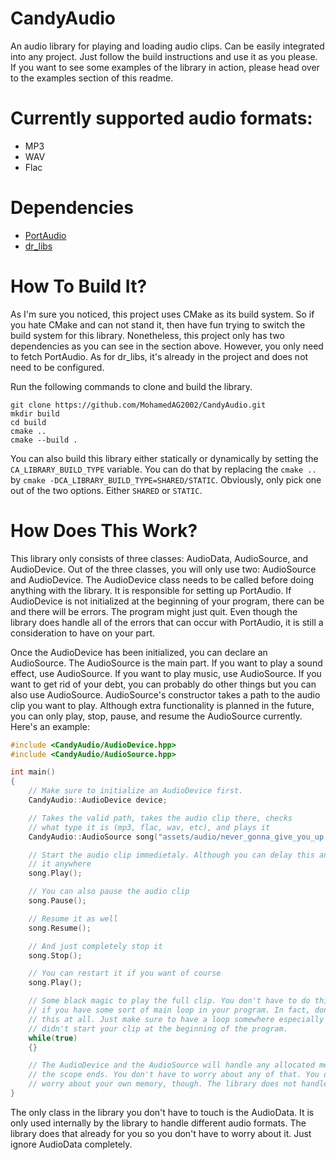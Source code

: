 # CandyAudio
An audio library for playing and loading audio clips. Can be easily integrated into any project. Just follow the build instructions and use it as you please. 
If you want to see some examples of the library in action, please head over to the examples section of this readme.

# Currently supported audio formats:
 - MP3
 - WAV
 - Flac

# Dependencies
 - [PortAudio](https://github.com/PortAudio/portudio)
 - [dr_libs](https://github.com/mackron/dr_libs)

# How To Build It? 
As I'm sure you noticed, this project uses CMake as its build system. So if you hate CMake and can not stand it, then have fun trying to switch the build system for this library. Nonetheless, this project only has two dependencies as you can see in the section above. However, you only need to fetch PortAudio. As for dr_libs, it's already in the project and does not need to be configured. 

Run the following commands to clone and build the library.

~~~
git clone https://github.com/MohamedAG2002/CandyAudio.git
mkdir build
cd build
cmake ..
cmake --build . 
~~~

You can also build this library either statically or dynamically by setting the `CA_LIBRARY_BUILD_TYPE` variable. You can do that by replacing the `cmake ..` by `cmake -DCA_LIBRARY_BUILD_TYPE=SHARED/STATIC`. Obviously, only pick one out of the two options. Either `SHARED` or `STATIC`.

# How Does This Work?
This library only consists of three classes: AudioData, AudioSource, and AudioDevice. Out of the three classes, you will only use two: AudioSource and AudioDevice. The AudioDevice class needs to be called before doing anything with the library. It is responsible for setting up PortAudio. If AudioDevice is not initialized at the beginning of your program, there can be and there will be errors. The program might just quit. Even though the library does handle all of the errors that can occur with PortAudio, it is still a consideration to have on your part. 

Once the AudioDevice has been initialized, you can declare an AudioSource. The AudioSource is the main part. If you want to play a sound effect, use AudioSource. If you want to play music, use AudioSource. If you want to get rid of your debt, you can probably do other things but you can also use AudioSource. AudioSource's constructor takes a path to the audio clip you want to play. Although extra functionality is planned in the future, you can only play, stop, pause, and resume the AudioSource currently. Here's an example: 

~~~c++
#include <CandyAudio/AudioDevice.hpp>
#include <CandyAudio/AudioSource.hpp>

int main()
{
    // Make sure to initialize an AudioDevice first.
    CandyAudio::AudioDevice device;

    // Takes the valid path, takes the audio clip there, checks 
    // what type it is (mp3, flac, wav, etc), and plays it
    CandyAudio::AudioSource song("assets/audio/never_gonna_give_you_up.mp3");

    // Start the audio clip immedietaly. Although you can delay this and put 
    // it anywhere
    song.Play();

    // You can also pause the audio clip 
    song.Pause();

    // Resume it as well 
    song.Resume();

    // And just completely stop it 
    song.Stop();

    // You can restart it if you want of course 
    song.Play();

    // Some black magic to play the full clip. You don't have to do this 
    // if you have some sort of main loop in your program. In fact, don't do 
    // this at all. Just make sure to have a loop somewhere especially if you 
    // didn't start your clip at the beginning of the program.
    while(true)
    {}

    // The AudioDevice and the AudioSource will handle any allocated memory once 
    // the scope ends. You don't have to worry about any of that. You do have to 
    // worry about your own memory, though. The library does not handle *that*
}
~~~

The only class in the library you don't have to touch is the AudioData. It is only used internally by the library to handle different audio formats. The library does that already for you so you don't have to worry about it. Just ignore AudioData completely.
